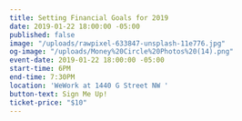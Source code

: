 ```yaml
---
title: Setting Financial Goals for 2019
date: 2019-01-22 18:00:00 -05:00
published: false
image: "/uploads/rawpixel-633847-unsplash-11e776.jpg"
og-image: "/uploads/Money%20Circle%20Photos%20(14).png"
event-date: 2019-01-22 18:00:00 -05:00
start-time: 6PM
end-time: 7:30PM
location: 'WeWork at 1440 G Street NW '
button-text: Sign Me Up!
ticket-price: "$10"
---
```



